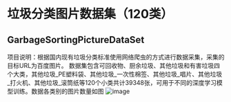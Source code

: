 # 垃圾分类图片数据集（120类）
## GarbageSortingPictureDataSet
项目说明：根据国内现有垃圾分类标准使用网络爬虫的方式进行数据采集，采集的目标URL为百度图片。
数据集包含可回收物、厨余垃圾、其他垃圾和有害垃圾四个大类，其他垃圾_PE塑料袋、其他垃圾_一次性棉签、其他垃圾_唱片、其他垃圾_打火机、其他垃圾_滚筒纸等120个小类共计39348张，可用于不同的深度学习模型训练。数据各类别的图片数量如图
![image](https://user-images.githubusercontent.com/131667281/234495204-97142548-b47f-4027-84d2-ade5be62bafa.png)



